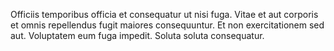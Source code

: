 Officiis temporibus officia et consequatur ut nisi fuga. Vitae et aut corporis et omnis repellendus fugit maiores consequuntur. Et non exercitationem sed aut. Voluptatem eum fuga impedit. Soluta soluta consequatur.